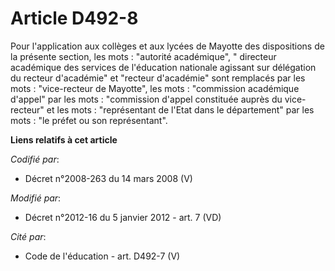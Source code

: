 # Article D492-8

Pour l'application aux collèges et aux lycées de Mayotte des dispositions de la présente section, les mots : "autorité
académique", "  directeur académique des services de l'éducation nationale agissant sur délégation du recteur d'académie" et
"recteur d'académie" sont remplacés par les mots : "vice-recteur de Mayotte", les mots : "commission académique d'appel" par
les mots : "commission d'appel constituée auprès du vice-recteur" et les mots : "représentant de l'Etat dans le département"
par les mots : "le préfet ou son représentant".

**Liens relatifs à cet article**

_Codifié par_:

  - Décret n°2008-263 du 14 mars 2008 (V)

_Modifié par_:

  - Décret n°2012-16 du 5 janvier 2012 - art. 7 (VD)

_Cité par_:

  - Code de l'éducation - art. D492-7 (V)
